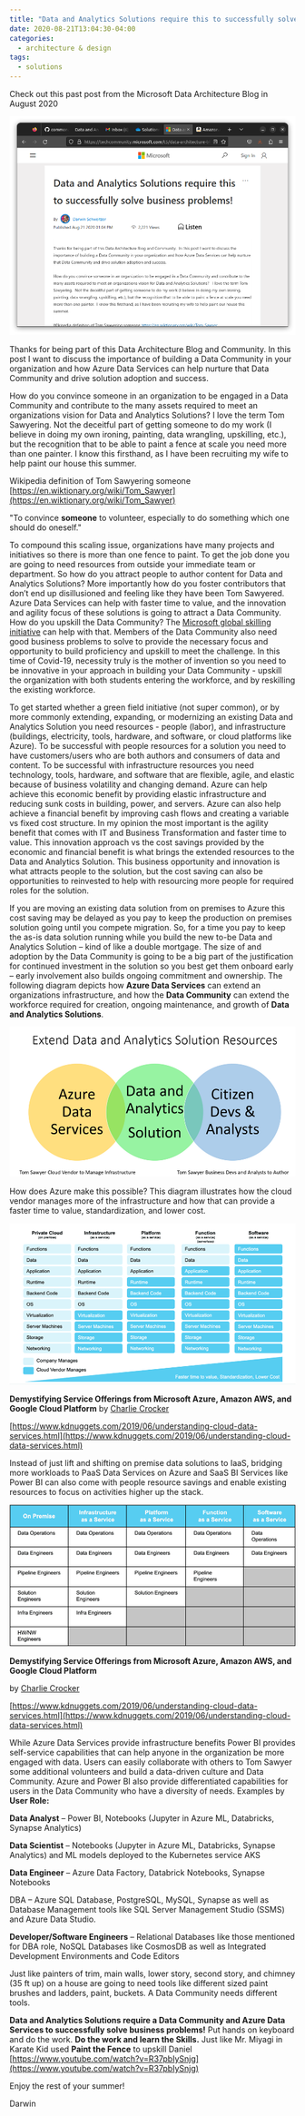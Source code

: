 ```yaml
---
title: "Data and Analytics Solutions require this to successfully solve business problems!"
date: 2020-08-21T13:04:30-04:00
categories:
  - architecture & design
tags:
  - solutions
---
```


Check out this past post from the Microsoft Data Architecture Blog in August 2020

![bizproblems](/assets/images/postimages/BizProblems/bizproblems.png)

Thanks for being part of this Data Architecture Blog and Community.  In this post I want to discuss the importance of building a Data Community in your organization and how Azure Data Services can help nurture that Data Community and drive solution adoption and success.  

How do you convince someone in an organization to be engaged in a Data Community and contribute to the many assets required to meet an organizations vision for Data and Analytics Solutions?   I love the term Tom Sawyering.  Not the deceitful part of getting someone to do my work (I believe in doing my own ironing, painting, data wrangling, upskilling, etc.), but the recognition that to be able to paint a fence at scale you need more than one painter.  I know this firsthand, as I have been recruiting my wife to help paint our house this summer.

Wikipedia definition of Tom Sawyering someone [https://en.wiktionary.org/wiki/Tom_Sawyer](https://en.wiktionary.org/wiki/Tom_Sawyer)

"To convince **someone** to volunteer, especially to do something which one should do oneself."

To compound this scaling issue, organizations have many projects and initiatives so there is more than one fence to paint.  To get the job done you are going to need resources from outside your immediate team or department.  So how do you attract people to author content for Data and Analytics Solutions?  More importantly how do you foster contributors that don’t end up disillusioned and feeling like they have been Tom Sawyered.  Azure Data Services can help with faster time to value, and the innovation and agility focus of these solutions is going to attract a Data Community.  How do you upskill the Data Community?  The [Microsoft global skilling initiative](https://news.microsoft.com/skills/) can help with that.  Members of the Data Community also need good business problems to solve to provide the necessary focus and opportunity to build proficiency and upskill to meet the challenge.  In this time of Covid-19, necessity truly is the mother of invention so you need to be innovative in your approach in building your Data Community - upskill the organization with both students entering the workforce, and by reskilling the existing workforce.

To get started whether a green field initiative (not super common), or by more commonly extending, expanding, or modernizing an existing Data and Analytics Solution you need resources - people (labor), and infrastructure (buildings, electricity, tools, hardware, and software, or cloud platforms like Azure).  To be successful with people resources for a solution you need to have customers/users who are both authors and consumers of data and content.  To be successful with infrastructure resources you need technology, tools, hardware, and software that are flexible, agile, and elastic because of business volatility and changing demand.  Azure can help achieve this economic benefit by providing elastic infrastructure and reducing sunk costs in building, power, and servers.  Azure can also help achieve a financial benefit by improving cash flows and creating a variable vs fixed cost structure.  In my opinion the most important is the agility benefit that comes with IT and Business Transformation and faster time to value.  This innovation approach vs the cost savings provided by the economic and financial benefit is what brings the extended resources to the Data and Analytics Solution.  This business opportunity and innovation is what attracts people to the solution, but the cost saving can also be opportunities to reinvested to help with resourcing more people for required roles for the solution. 

If you are moving an existing data solution from on premises to Azure this cost saving may be delayed as you pay to keep the production on premises solution going until you compete migration.  So, for a time you pay to keep the as-is data solution running while you build the new to-be Data and Analytics Solution – kind of like a double mortgage.  The size of and adoption by the Data Community is going to be a big part of the justification for continued investment in the solution so you best get them onboard early – early involvement also builds ongoing commitment and ownership.  The following diagram depicts how **Azure Data Services** can extend an organizations infrastructure, and how the **Data Community** can extend the workforce required for creation, ongoing maintenance, and growth of **Data and Analytics Solutions**.

![daSolutions](/assets/images/postimages/BizProblems/extendDataSolutionResources.PNG)

How does Azure make this possible?  This diagram illustrates how the cloud vendor manages more of the infrastructure and how that can provide a faster time to value, standardization, and lower cost.

![cloudplat](/assets/images/postimages/BizProblems/cloudplatformstack.png)

**Demystifying Service Offerings from Microsoft Azure, Amazon AWS, and Google Cloud Platform**
by [Charlie Crocker](https://www.linkedin.com/in/charliecrocker/)

[https://www.kdnuggets.com/2019/06/understanding-cloud-data-services.html](https://www.kdnuggets.com/2019/06/understanding-cloud-data-services.html)

Instead of just lift and shifting on premise data solutions to IaaS, bridging more workloads to PaaS Data Services on Azure and SaaS BI Services like Power BI can also come with people resource savings and enable existing resources to focus on activities higher up the stack.

![cloudroles](/assets/images/postimages/BizProblems/cloudRolesRequired.png)

**Demystifying Service Offerings from Microsoft Azure, Amazon AWS, and Google Cloud Platform**

by [Charlie Crocker](https://www.linkedin.com/in/charliecrocker/)

[https://www.kdnuggets.com/2019/06/understanding-cloud-data-services.html](https://www.kdnuggets.com/2019/06/understanding-cloud-data-services.html)

While Azure Data Services provide infrastructure benefits Power BI provides self-service capabilities that can help anyone in the organization be more engaged with data.  Users can easily collaborate with others to Tom Sawyer some additional volunteers and build a data-driven culture and Data Community.  Azure and Power BI also provide differentiated capabilities for users in the Data Community who have a diversity of needs.  Examples by **User Role:**

**Data Analyst** – Power BI, Notebooks (Jupyter in Azure ML, Databricks, Synapse Analytics)

**Data Scientist** – Notebooks (Jupyter in Azure ML, Databricks, Synapse Analytics) and ML models deployed to the Kubernetes service AKS

**Data Engineer** – Azure Data Factory, Databrick Notebooks, Synapse Notebooks

DBA – Azure SQL Database, PostgreSQL, MySQL, Synapse as well as Database Management tools like SQL Server Management Studio (SSMS) and Azure Data Studio.

**Developer/Software Engineers** – Relational Databases like those mentioned for DBA role, NoSQL Databases like CosmosDB as well as Integrated Development Environments and Code Editors

Just like painters of trim, main walls, lower story, second story, and chimney (35 ft up) on a house are going to need tools like different sized paint brushes and ladders, paint, buckets.  A Data Community needs different tools.

**Data and Analytics Solutions require a Data Community and Azure Data Services to successfully solve business problems!**  Put hands on keyboard and do the work.  **Do the work and learn the Skills.**  Just like Mr. Miyagi in Karate Kid used **Paint the Fence** to upskill Daniel [https://www.youtube.com/watch?v=R37pbIySnjg](https://www.youtube.com/watch?v=R37pbIySnjg)

Enjoy the rest of your summer!

Darwin


